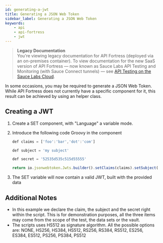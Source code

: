 ```yaml
---
id: generating-a-jwt
title: Generating a JSON Web Token
sidebar_label: Generating a JSON Web Token
keywords:
    - api
    - api-fortress
    - jwt
---
```


>**Legacy Documentation**<br/>You're viewing legacy documentation for API Fortress (deployed via an on-premises container). To view documentation for the new SaaS version of API Fortress &#8212; now known as Sauce Labs API Testing and Monitoring (with Sauce Connect tunnels) &#8212; see [API Testing on the Sauce Labs Cloud](/api-testing/).

In some occasions, you may be required to generate a JSON Web Token. While API Fortress does not currently have a specific component for it, this result can be achieved by using an helper class.

## Creating a JWT

1. Create a SET component, with "Language" a variable mode.
2. Introduce the following code Groovy in the component

   ```js
   def claims = ['foo':'bar','dot':'com']

   def subject = 'my subject'

   def secret = '52535d535c515d55555'

   return io.jsonwebtoken.Jwts.builder().setClaims(claims).setSubject(subject).signWith(io.jsonwebtoken.SignatureAlgorithm.HS512,secret).compact()
   ```

3. The SET variable will now contain a valid JWT, built with the provided data

## Additional Notes

- In this example we declare the claim, the subject and the secret right within the script. This is for demonstration purposes, all the three items may come from the scope of the test, the data sets or the vault.
- The scripts uses HS512 as signature algorithm. All the possible options are: NONE, HS256, HS384, HS512, RS256, RS384, RS512, ES256, ES384, ES512, PS256, PS384, PS512
